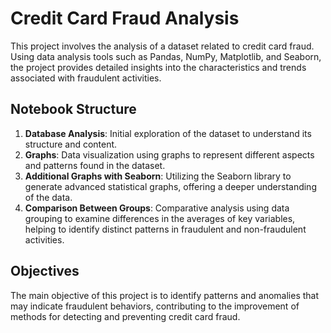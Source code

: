 # Credit Card Fraud Analysis

This project involves the analysis of a dataset related to credit card fraud. Using data analysis tools such as Pandas, NumPy, Matplotlib, and Seaborn, the project provides detailed insights into the characteristics and trends associated with fraudulent activities.

## Notebook Structure

1. **Database Analysis**: Initial exploration of the dataset to understand its structure and content.
2. **Graphs**: Data visualization using graphs to represent different aspects and patterns found in the dataset.
3. **Additional Graphs with Seaborn**: Utilizing the Seaborn library to generate advanced statistical graphs, offering a deeper understanding of the data.
4. **Comparison Between Groups**: Comparative analysis using data grouping to examine differences in the averages of key variables, helping to identify distinct patterns in fraudulent and non-fraudulent activities.

## Objectives

The main objective of this project is to identify patterns and anomalies that may indicate fraudulent behaviors, contributing to the improvement of methods for detecting and preventing credit card fraud.
